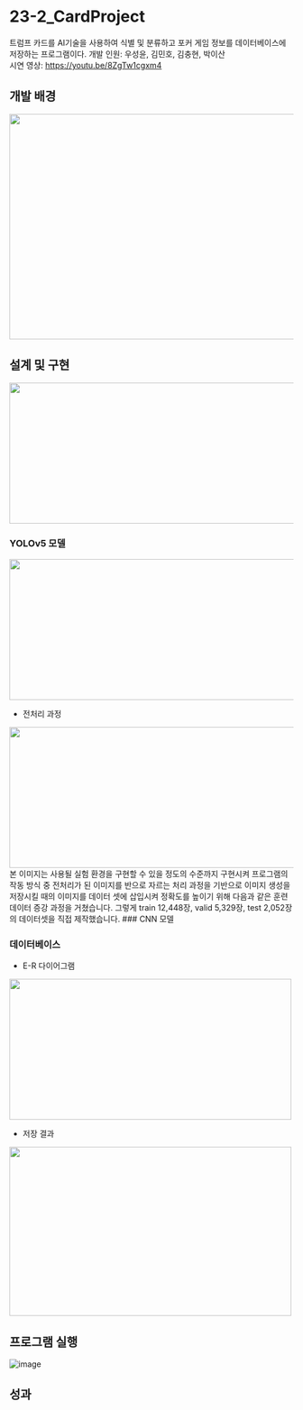# 23-2_CardProject
트럼프 카드를 AI기술을 사용하여 식별 및 분류하고 포커 게임 정보를 데이터베이스에 저장하는 프로그램이다.
개발 인원: 우성윤, 김민호, 김충현, 박이산   
시연 영상: https://youtu.be/8ZgTw1cgxm4   

## 개발 배경
<img src="https://github.com/user-attachments/assets/dfaa481d-28f0-4996-9505-ef32db6c03f5" width="600" height="400"/>

## 설계 및 구현
<img src="https://github.com/user-attachments/assets/da63c015-b35e-442a-a0c6-5b861588c352" width="600" height="250"/>

### YOLOv5 모델
<img src="https://github.com/user-attachments/assets/30116fb7-1b8e-4ea6-9e32-f2423ae9609d" width="600" height="250"/>

- 전처리 과정
<img src="https://github.com/user-attachments/assets/e9c664f2-68f1-43b7-bedd-e5aae7cf88f2" width="600" height="250"/>
본 이미지는 사용될 실험 환경을 구현할 수 있을 정도의 수준까지 구현시켜 프로그램의 작동 방식 중 전처리가 된 이미지를 반으로 자르는 처리 과정을 기반으로 이미지 생성을 저장시킬 때의 이미지를 데이터 셋에 삽입시켜 정확도를 높이기 위해 다음과 같은 훈련 데이터 증강 과정을 거쳤습니다.   
그렇게 train 12,448장, valid 5,329장, test 2,052장의 데이터셋을 직접 제작했습니다.
### CNN 모델

### 데이터베이스
- E-R 다이어그램
<img src="https://github.com/user-attachments/assets/b88865ff-68c8-4013-8a39-2d5900078109" width="500" height="250"/>

- 저장 결과
<img src="https://github.com/user-attachments/assets/86a49f39-b63a-401e-9a2e-640cf380b1a3" width="500" height="300"/>

## 프로그램 실행
![image](https://github.com/user-attachments/assets/c3f882ad-72b9-4bec-9805-122b1c2fc936)

## 성과
